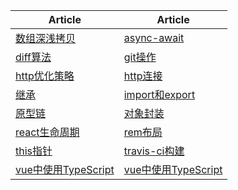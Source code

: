 | Article       | Article       
|-------------  |-------------  
| [数组深浅拷贝](http://xyyf.club/2017/12/04/%E5%BC%80%E5%A7%8B%E4%BD%BF%E7%94%A8travis-ci%E6%B5%8B%E8%AF%95/) | [async-await](http://xyfui.com/2018/01/03/async-await/)
| [diff算法](http://xyfui.com/2018/01/08/diff_arithmetic/) | [git操作](http://xyfui.com/2017/12/13/git_command/)
| [http优化策略](http://xyfui.com/2017/12/14/http_optimize/) | [http连接](http://xyfui.com/2018/01/10/http_status_code/)
| [继承](http://xyfui.com/2018/01/07/inherit/) | [import和export](http://xyfui.com/2017/12/04/travis-ci_testing/)
| [原型链](http://xyfui.com/2017/11/06/Js_prototype/) | [对象封装](http://xyfui.com/2018/01/07/js_object_wrap/)
| [react生命周期](http://xyfui.com/2018/01/02/React_lifecycle/) | [rem布局](http://xyfui.com/2018/04/21/rem_layout/)
| [this指针](http://xyfui.com/2017/11/03/this-point/) | [travis-ci构建](http://xyfui.com/2017/12/04/travis-ci_testing/)
| [vue中使用TypeScript](http://xyfui.com/2018/04/21/rem_layout/) | [vue中使用TypeScript](http://xyfui.com/2018/04/21/rem_layout/)
